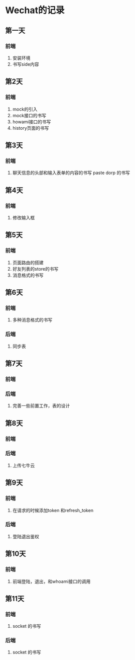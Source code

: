# Wechat的记录

## 第一天

### 前端

1. 安装环境
2. 书写side内容

## 第2天

### 前端

1. mock的引入
2. mock接口的书写
3. howami接口的书写
4. history页面的书写

## 第3天

### 前端

1. 聊天信息的头部和输入表单的内容的书写 paste dorp 的书写

## 第4天

### 前端

1. 修改输入框

## 第5天

### 前端

1. 页面路由的搭建
2. 好友列表的store的书写
3. 消息格式的书写

## 第6天

### 前端

1. 多种消息格式的书写

### 后端
1. 同步表


## 第7天

### 前端



### 后端
1. 完善一些前置工作，表的设计

## 第8天

### 前端



### 后端
1. 上传七牛云


## 第9天

### 前端
1. 在请求的时候添加token 和refresh_token


### 后端
1. 登陆退出鉴权


## 第10天

### 前端
1. 前端登陆，退出，和whoami接口的调用

## 第11天

### 前端
1. socket 的书写

### 后端
1. socket 的书写
